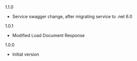 1.1.0
* Service swagger change, after migrating service to .net 6.0

1.0.1
* Modified Load Document Response

1.0.0
* Initial version
